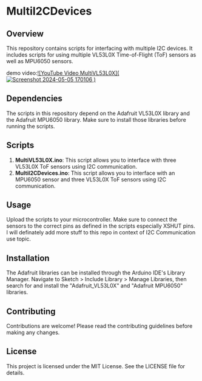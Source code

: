 # MultiI2CDevices

## Overview
This repository contains scripts for interfacing with multiple I2C devices. It includes scripts for using multiple VL53L0X Time-of-Flight (ToF) sensors as well as MPU6050 sensors.

demo video:[![YouTube Video MultiVL53L0X](![Screenshot 2024-05-05 170106](https://github.com/Ashutoshss/MultiI2CDevices/assets/103228643/5612a773-351c-47e8-93ec-d34cf39048d5)
)](https://youtu.be/zLPeTh2IeD8?si=r3Zhy_QrlO2PhxwH)

## Dependencies
The scripts in this repository depend on the Adafruit VL53L0X library and the Adafruit MPU6050 library. Make sure to install those libraries before running the scripts.

## Scripts
1. **MultiVL53L0X.ino**: This script allows you to interface with three VL53L0X ToF sensors using I2C communication.
2. **MultiI2CDevices.ino**: This script allows you to interface with an MPU6050 sensor and three VL53L0X ToF sensors using I2C communication.

## Usage
Upload the scripts to your microcontroller. Make sure to connect the sensors to the correct pins as defined in the scripts especially XSHUT pins.
I will definately add more stuff to this repo in context of I2C Communication use topic.

## Installation
The Adafruit libraries can be installed through the Arduino IDE's Library Manager. Navigate to Sketch > Include Library > Manage Libraries, then search for and install the "Adafruit_VL53L0X" and "Adafruit MPU6050" libraries.

## Contributing
Contributions are welcome! Please read the contributing guidelines before making any changes.

## License
This project is licensed under the MIT License. See the LICENSE file for details.
